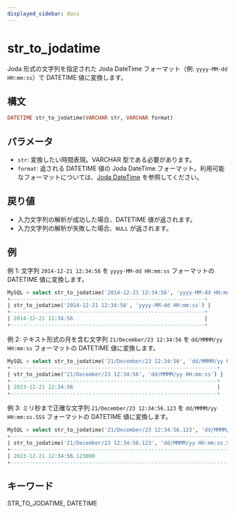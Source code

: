```yaml
---
displayed_sidebar: docs
---
```


# str_to_jodatime

Joda 形式の文字列を指定された Joda DateTime フォーマット（例: `yyyy-MM-dd HH:mm:ss`）で DATETIME 値に変換します。

## 構文

```Haskell
DATETIME str_to_jodatime(VARCHAR str, VARCHAR format)
```

## パラメータ

- `str`: 変換したい時間表現。VARCHAR 型である必要があります。
- `format`: 返される DATETIME 値の Joda DateTime フォーマット。利用可能なフォーマットについては、[Joda DateTime](https://www.joda.org/joda-time/apidocs/org/joda/time/format/DateTimeFormat.html) を参照してください。

## 戻り値

- 入力文字列の解析が成功した場合、DATETIME 値が返されます。
- 入力文字列の解析が失敗した場合、`NULL` が返されます。

## 例

例 1: 文字列 `2014-12-21 12:34:56` を `yyyy-MM-dd HH:mm:ss` フォーマットの DATETIME 値に変換します。

```SQL
MySQL > select str_to_jodatime('2014-12-21 12:34:56', 'yyyy-MM-dd HH:mm:ss');
+--------------------------------------------------------------+
| str_to_jodatime('2014-12-21 12:34:56', 'yyyy-MM-dd HH:mm:ss') |
+--------------------------------------------------------------+
| 2014-12-21 12:34:56                                          |
+--------------------------------------------------------------+
```

例 2: テキスト形式の月を含む文字列 `21/December/23 12:34:56` を `dd/MMMM/yy HH:mm:ss` フォーマットの DATETIME 値に変換します。

```SQL
MySQL > select str_to_jodatime('21/December/23 12:34:56', 'dd/MMMM/yy HH:mm:ss');
+------------------------------------------------------------------+
| str_to_jodatime('21/December/23 12:34:56', 'dd/MMMM/yy HH:mm:ss') |
+------------------------------------------------------------------+
| 2023-12-21 12:34:56                                              |
+------------------------------------------------------------------+
```

例 3: ミリ秒まで正確な文字列 `21/December/23 12:34:56.123` を `dd/MMMM/yy HH:mm:ss.SSS` フォーマットの DATETIME 値に変換します。

```SQL
MySQL > select str_to_jodatime('21/December/23 12:34:56.123', 'dd/MMMM/yy HH:mm:ss.SSS');
+--------------------------------------------------------------------------+
| str_to_jodatime('21/December/23 12:34:56.123', 'dd/MMMM/yy HH:mm:ss.SSS') |
+--------------------------------------------------------------------------+
| 2023-12-21 12:34:56.123000                                               |
+--------------------------------------------------------------------------+
```

## キーワード

STR_TO_JODATIME, DATETIME